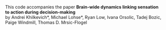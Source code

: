 This code accompanies the paper **Brain-wide dynamics linking sensation to action during decision-making**  
by Andrei Khilkevich*, Michael Lohse*, Ryan Low, Ivana Orsolic, Tadej Bozic, Paige Windmill, Thomas D. Mrsic-Flogel  

